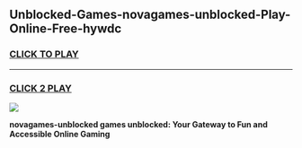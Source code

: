 
## Unblocked-Games-novagames-unblocked-Play-Online-Free-hywdc
<h3>
<a href="https://premium76.site?title=novagames-unblocked&ref=26A">CLICK TO PLAY</a></h3>
<hr>

<h3>
<a href="https://premium76.site?title=novagames-unblocked&ref=26A">CLICK 2 PLAY</a>
  
</h3>

<a href="https://premium76.site?title=novagames-unblocked&ref=26A"><img src="https://clearcache.store/games.png"></a>


**novagames-unblocked games unblocked: Your Gateway to Fun and Accessible Online Gaming**
